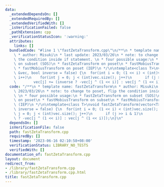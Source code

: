 ```yaml
---
data:
  _extendedDependsOn: []
  _extendedRequiredBy: []
  _extendedVerifiedWith: []
  _isVerificationFailed: false
  _pathExtension: cpp
  _verificationStatusIcon: ':warning:'
  attributes:
    links: []
  bundledCode: "#line 1 \"fastZetaTransform.cpp\"\n/**\n * template name: fastZetaTransform\n\
    \ * author: Misuki\n * last update: 2023/03/26\n * note: to change to poset, flip\
    \ the condition inside if statement. \n * four possible usage:\n * fastZetaTransform\
    \ on subset (SOS)\n * fastZetaTransform on poset\n * fastMobiusTransform on subset\n\
    \ * fastMobiusTransform on poset (IEP)\n */\n\ntemplate<class T>\nvoid fastZetaTransform(vector<T>\
    \ &vec, bool inverse = false) {\n  for(int i = 0; (1 << i) < (int)vec.size();\
    \ i++)\n    for(int j = 0; j < (int)vec.size(); j++)\n      if (j >> i & 1)\n\
    \        vec[j] += (inverse ? -vec[j ^ (1 << i)] : vec[j ^ (1 << i)]);\n}\n"
  code: "/**\n * template name: fastZetaTransform\n * author: Misuki\n * last update:\
    \ 2023/03/26\n * note: to change to poset, flip the condition inside if statement.\
    \ \n * four possible usage:\n * fastZetaTransform on subset (SOS)\n * fastZetaTransform\
    \ on poset\n * fastMobiusTransform on subset\n * fastMobiusTransform on poset\
    \ (IEP)\n */\n\ntemplate<class T>\nvoid fastZetaTransform(vector<T> &vec, bool\
    \ inverse = false) {\n  for(int i = 0; (1 << i) < (int)vec.size(); i++)\n    for(int\
    \ j = 0; j < (int)vec.size(); j++)\n      if (j >> i & 1)\n        vec[j] += (inverse\
    \ ? -vec[j ^ (1 << i)] : vec[j ^ (1 << i)]);\n}\n"
  dependsOn: []
  isVerificationFile: false
  path: fastZetaTransform.cpp
  requiredBy: []
  timestamp: '2023-06-16 02:10:58+08:00'
  verificationStatus: LIBRARY_NO_TESTS
  verifiedWith: []
documentation_of: fastZetaTransform.cpp
layout: document
redirect_from:
- /library/fastZetaTransform.cpp
- /library/fastZetaTransform.cpp.html
title: fastZetaTransform.cpp
---
```

